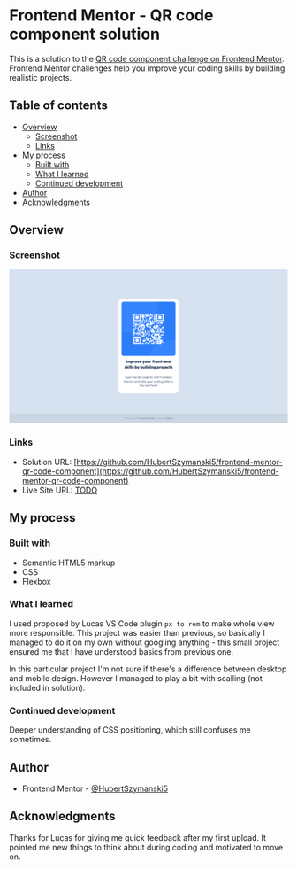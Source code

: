 # Frontend Mentor - QR code component solution

This is a solution to the [QR code component challenge on Frontend Mentor](https://www.frontendmentor.io/challenges/qr-code-component-iux_sIO_H). Frontend Mentor challenges help you improve your coding skills by building realistic projects. 

## Table of contents

- [Overview](#overview)
  - [Screenshot](#screenshot)
  - [Links](#links)
- [My process](#my-process)
  - [Built with](#built-with)
  - [What I learned](#what-i-learned)
  - [Continued development](#continued-development)
- [Author](#author)
- [Acknowledgments](#acknowledgments)

## Overview

### Screenshot

![](./screenshot.png)

### Links

- Solution URL: [https://github.com/HubertSzymanski5/frontend-mentor-qr-code-component](https://github.com/HubertSzymanski5/frontend-mentor-qr-code-component)
- Live Site URL: [TODO](TODO)

## My process

### Built with

- Semantic HTML5 markup
- CSS
- Flexbox

### What I learned

I used proposed by Lucas VS Code plugin `px to rem` to make whole view more
responsible. This project was easier than previous, so basically I managed to do it
on my own without googling anything - this small project ensured me that I have
understood basics from previous one.

In this particular project I'm not sure if there's a difference between desktop and mobile design. However I managed to play a bit with scalling (not included in solution).

### Continued development

Deeper understanding of CSS positioning, which still confuses me sometimes.

## Author

- Frontend Mentor - [@HubertSzymanski5](https://www.frontendmentor.io/profile/HubertSzymanski5)

## Acknowledgments

Thanks for Lucas for giving me quick feedback after my first upload. It pointed me
new things to think about during coding and motivated to move on.

